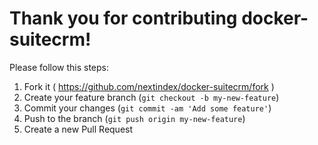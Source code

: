 Thank you for contributing docker-suitecrm!
=========================================

Please follow this steps:

1. Fork it ( https://github.com/nextindex/docker-suitecrm/fork )
2. Create your feature branch (`git checkout -b my-new-feature`)
3. Commit your changes (`git commit -am 'Add some feature'`)
4. Push to the branch (`git push origin my-new-feature`)
5. Create a new Pull Request
